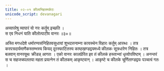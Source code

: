 ```yaml
---
title: ०२-०१ कीलाभिहतमर्कटः
unicode_script: devanagari
---
```

अव्यापरेषु व्यापारं यो नरः कर्तुम् इच्छति ।  
स एव निधनं याति कीलोत्पाटीव वानरः ॥३०॥

अस्ति मगधदेशे धर्मारण्यसंनिहितवसुधायां शुभदत्तनाम्ना कायस्थेन विहारः कर्तुम् आरब्धः । तत्र करपत्रदार्यमाणैकस्तम्भस्य कियद् दूरस्फाटितस्य काष्ठखण्डद्वयमध्ये कीलकः सूत्रधारेण निहितः । तत्र बलवान् वानरयूथः क्रीडन्न् आगतः । एको वानरः कालप्रेरित इव तं कीलकं हस्ताभ्यां धृत्वोपविष्टम् । अनन्तरं स च सहजचपलतया महता प्रयत्नेन तं कीलकम् आकृष्टवान् । आकृष्टे च कीलके चूर्णिताण्डद्वयः पञ्चत्वं गतः । 
